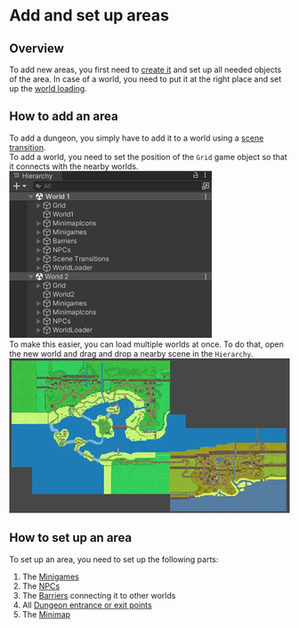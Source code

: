 # Add and set up areas

## Overview

To add new areas, you first need to [create it](create-new-world.md) and set up all needed objects of the area. In case of a world, you need to put it at the right place and set up the [world loading](world-loaders.md).

## How to add an area

To add a dungeon, you simply have to add it to a world using a [scene transition](scene-transition.md).  
To add a world, you need to set the position of the `Grid` game object so that it connects with the nearby worlds.  
![Hierarchy view](assets/add-area-hierarchy-view.webp)  
To make this easier, you can load multiple worlds at once. To do that, open the new world and drag and drop a nearby scene in the `Hierarchy`.  
![Scene view](assets/add-area-scene-view.webp)

## How to set up an area

To set up an area, you need to set up the following parts:  

1. The [Minigames](set-up-minigames.md)
2. The [NPCs](set-up-npcs.md)
3. The [Barriers](set-up-barriers.md) connecting it to other worlds
4. All [Dungeon entrance or exit points](scene-transition.md)
5. The [Minimap](set-up-minimap.md)
